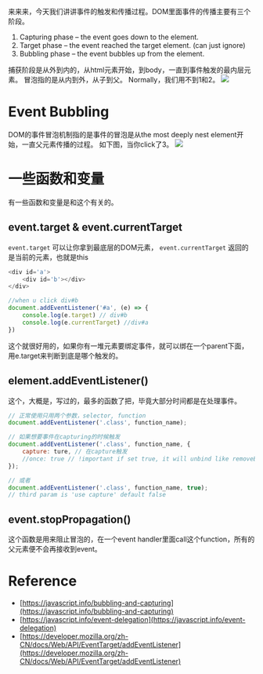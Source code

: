 来来来，今天我们讲讲事件的触发和传播过程。DOM里面事件的传播主要有三个阶段。
1. Capturing phase – the event goes down to the element.
2. Target phase – the event reached the target element. (can just ignore)
3. Bubbling phase – the event bubbles up from the element.

捕获阶段是从外到内的，从html元素开始，到body，一直到事件触发的最内层元素。
冒泡指的是从内到外，从子到父。
Normally，我们用不到1和2。
![](event_flow.png)


# Event Bubbling
DOM的事件冒泡机制指的是事件的冒泡是从the most deeply nest element开始，一直父元素传播的过程。
如下图，当你click了3。
![](event_bubbling.png)

# 一些函数和变量
有一些函数和变量是和这个有关的。

## event.target & event.currentTarget
`event.target` 可以让你拿到最底层的DOM元素，
`event.currentTarget` 返回的是当前的元素，也就是this

```javascript
<div id='a'>
	<div id='b'></div>
</div>

//when u click div#b
document.addEventListener('#a', (e) => {
	console.log(e.target) // div#b
	console.log(e.currentTarget) //div#a
})
```
这个就很好用的，如果你有一堆元素要绑定事件，就可以绑在一个parent下面，用e.target来判断到底是哪个触发的。


## element.addEventListener()
这个，大概是，写过的，最多的函数了把，毕竟大部分时间都是在处理事件。
```javascript
// 正常使用只用两个参数，selector, function
document.addEventListener('.class', function_name);

// 如果想要事件在capturing的时候触发
document.addEventListener('.class', function_name, {
	capture: ture, // 在capture触发
	//once: true // !important if set true, it will unbind like removeEventListener (no more event triggered)
});

// 或者
document.addEventListener('.class', function_name, true);
// third param is 'use capture' default false	
```

## event.stopPropagation()
这个函数是用来阻止冒泡的，在一个event handler里面call这个function，所有的父元素便不会再接收到event。


# Reference
- [https://javascript.info/bubbling-and-capturing](https://javascript.info/bubbling-and-capturing)
- [https://javascript.info/event-delegation](https://javascript.info/event-delegation)
- [https://developer.mozilla.org/zh-CN/docs/Web/API/EventTarget/addEventListener](https://developer.mozilla.org/zh-CN/docs/Web/API/EventTarget/addEventListener)